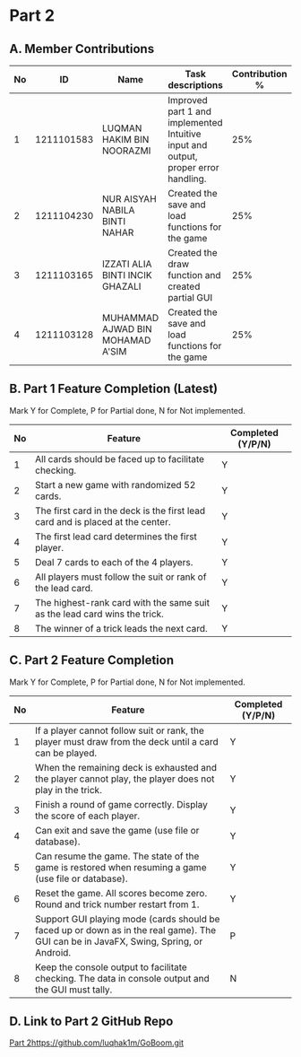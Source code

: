 # Part 2

## A. Member Contributions

No | ID         | Name | Task descriptions | Contribution %
-- | ---------- | ---- | ----------------- | --------------
1  | 1211101583 | LUQMAN HAKIM BIN NOORAZMI        | Improved part 1 and implemented Intuitive input and output, proper error handling.| 25%               
2  | 1211104230 | NUR AISYAH NABILA BINTI NAHAR    | Created the save and load functions for the game | 25%               
3  | 1211103165 | IZZATI ALIA BINTI INCIK GHAZALI  | Created the draw function and created partial GUI| 25%               
4  | 1211103128 | MUHAMMAD AJWAD BIN MOHAMAD A'SIM | Created the save and load functions for the game | 25%  

## B. Part 1 Feature Completion (Latest)

Mark Y for Complete, P for Partial done, N for Not implemented.

No | Feature                                                                         | Completed (Y/P/N)
-- | ------------------------------------------------------------------------------- | -----------------
1  | All cards should be faced up to facilitate checking.                            | Y
2  | Start a new game with randomized 52 cards.                                      | Y
3  | The first card in the deck is the first lead card and is placed at the center.  | Y
4  | The first lead card determines the first player.                                | Y
5  | Deal 7 cards to each of the 4 players.                                          | Y
6  | All players must follow the suit or rank of the lead card.                      | Y
7  | The highest-rank card with the same suit as the lead card wins the trick.       | Y
8  | The winner of a trick leads the next card.                                      | Y


## C. Part 2 Feature Completion

Mark Y for Complete, P for Partial done, N for Not implemented.

No | Feature                                                                          | Completed (Y/P/N)
-- | -------------------------------------------------------------------------------- | -----------------
1  | If a player cannot follow suit or rank, the player must draw from the deck until a card can be played.       | Y
2  | When the remaining deck is exhausted and the player cannot play, the player does not play in the trick.                       | Y
3  | Finish a round of game correctly. Display the score of each player.              | Y
4  | Can exit and save the game (use file or database).                               | Y
5  | Can resume the game. The state of the game is restored when resuming a game (use file or database).         | Y
6  | Reset the game. All scores become zero. Round and trick number restart from 1.   | Y
7  | Support GUI playing mode (cards should be faced up or down as in the real game). The GUI can be in JavaFX, Swing, Spring, or Android. | P
8  | Keep the console output to facilitate checking. The data in console output and the GUI must tally.                                      | N


## D. Link to Part 2 GitHub Repo

[Part 2](https://github.com/luqhak1m/GoBoom.git)https://github.com/luqhak1m/GoBoom.git

